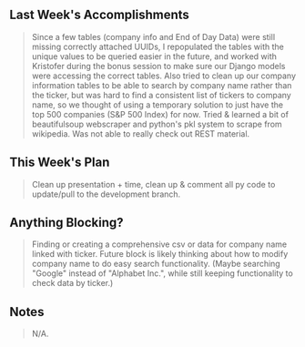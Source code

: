 ## Last Week's Accomplishments

> Since a few tables (company info and End of Day Data) were still missing correctly attached UUIDs, I repopulated the tables with the unique values to be queried easier in the future, and worked with Kristofer during the bonus session to make sure our Django models were accessing the correct tables. Also tried to clean up our company information tables to be able to search by company name rather than the ticker, but was hard to find a consistent list of tickers to company name, so we thought of using a temporary solution to just have the top 500 companies (S&P 500 Index) for now. Tried & learned a bit of beautifulsoup webscraper and python's pkl system to scrape from wikipedia. Was not able to really check out REST material.

## This Week's Plan

> Clean up presentation + time, clean up & comment all py code to update/pull to the development branch.
 

## Anything Blocking?

> Finding or creating a comprehensive csv or data for company name linked with ticker. Future block is likely thinking about how to modify company name to do easy search functionality. (Maybe searching "Google" instead of "Alphabet Inc.", while still keeping functionality to check data by ticker.)

## Notes

> N/A.
